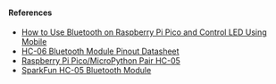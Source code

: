 
 <h4>References</h4>
        <ul>
            <li><a href="https://circuitdigest.com/microcontroller-projects/how-to-use-bluetooth-on-raspberry-pi-pico-and-control-led-using-mobile">How to Use Bluetooth on Raspberry Pi Pico and Control LED Using Mobile</a></li>
            <li><a href="https://components101.com/wireless/hc-06-bluetooth-module-pinout-datasheet">HC-06 Bluetooth Module Pinout Datasheet</a></li>
            <li><a href="https://helloraspberrypi.blogspot.com/2021/02/raspberry-pi-picomicropython-pair-hc-05.html">Raspberry Pi Pico/MicroPython Pair HC-05</a></li>
            <li><a href="https://www.sparkfun.com/products/17829">SparkFun HC-05 Bluetooth Module</a></li>
        </ul>